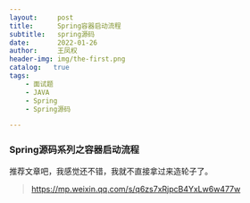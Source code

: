 ```yaml
---
layout:     post
title:      Spring容器启动流程
subtitle:   spring源码
date:       2022-01-26
author:     王凤权
header-img: img/the-first.png
catalog:   true
tags:
    - 面试题
    - JAVA 
    - Spring
    - Spring源码

---
```


### Spring源码系列之容器启动流程

推荐文章吧，我感觉还不错，我就不直接拿过来造轮子了。

> https://mp.weixin.qq.com/s/q6zs7xRjpcB4YxLw6w477w


